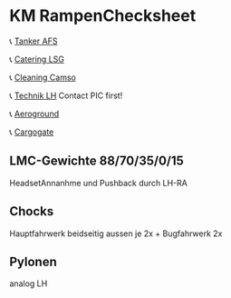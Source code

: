 # KM RampenChecksheet

📞 [Tanker AFS](tel://08001507090)

📞 [Catering LSG](tel://08001507090)

📞 [Cleaning Camso](tel://08001507090)

📞 [Technik LH](tel://08001507090) Contact PIC first!

📞 [Aeroground](tel://08001507090) 

📞 [Cargogate](tel://08001507090) 

## LMC-Gewichte 88/70/35/0/15

HeadsetAnnanhme und Pushback durch LH-RA

## Chocks

Hauptfahrwerk beidseitig aussen je 2x + Bugfahrwerk 2x

## Pylonen

analog LH
